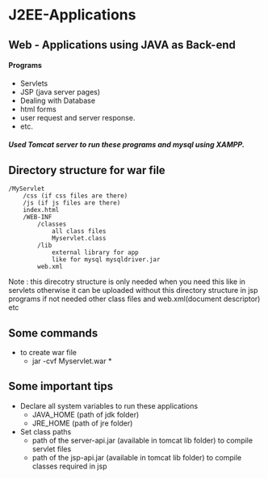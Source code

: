 # J2EE-Applications
## Web - Applications using JAVA as Back-end
#### Programs 
* Servlets
* JSP (java server pages)
* Dealing with Database
* html forms
* user request and server response.
* etc.
    
##### Used Tomcat server to run these programs and mysql using XAMPP.

## Directory structure for war file
```
/MyServlet
    /css (if css files are there)
    /js (if js files are there)
    index.html
    /WEB-INF
        /classes
            all class files
            Myservlet.class
        /lib
            external library for app
            like for mysql mysqldriver.jar
        web.xml
```
Note : this direcotry structure is only needed when you need this like in servlets otherwise it can be uploaded without this directory structure in jsp programs if not needed other class files and web.xml(document descriptor) etc

## Some commands
* to create war file
    * jar -cvf Myservlet.war *
    
    
## Some important tips
* Declare all system variables to run these applications
    * JAVA_HOME (path of jdk folder)
    * JRE_HOME  (path of jre folder)
* Set class paths
    * path of the server-api.jar (available in tomcat lib folder) to compile servlet files
    * path of the jsp-api.jar (available in tomcat lib folder) to compile classes required in jsp
    
